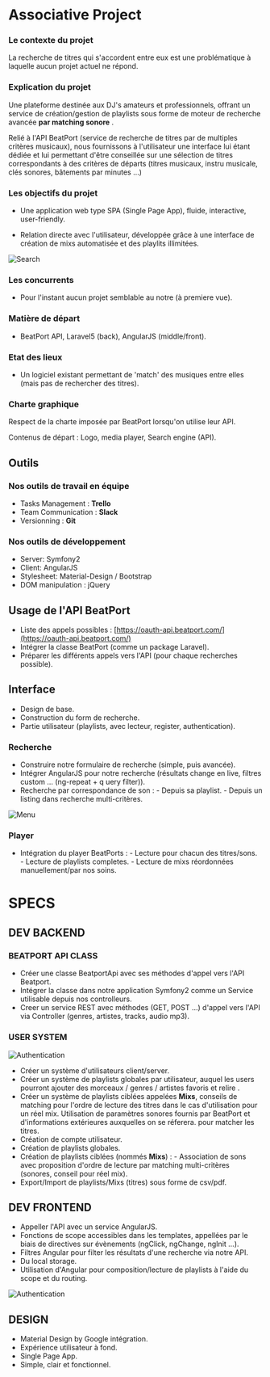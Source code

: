 # Associative Project

### Le contexte du projet

La recherche de titres qui s'accordent entre eux est une problématique à laquelle aucun projet actuel ne répond.

### Explication du projet

Une plateforme destinée aux DJ's amateurs et professionnels, offrant un service de création/gestion de playlists sous forme de moteur de recherche avancée **par matching sonore** .

Relié à l'API BeatPort (service de recherche de titres par de  multiples critères musicaux), nous fournissons à l'utilisateur une interface lui étant dédiée et lui permettant d'être conseillée sur une sélection de titres correspondants à des critères de départs (titres musicaux, instru musicale, clés sonores, bâtements par minutes ...)

### Les objectifs du projet

- Une application web type SPA (Single Page App), fluide, interactive, user-friendly.


- Relation directe avec l'utilisateur, développée grâce à une interface de création de mixs automatisée et des playlits illimitées.

![Search](https://raw.githubusercontent.com/chalasr/AssociativeProject/master/Mockup/genre.jpg "Search")

### Les concurrents  

- Pour l'instant aucun projet semblable au notre (à premiere vue).

### Matière de départ

- BeatPort API, Laravel5 (back), AngularJS (middle/front).

### Etat des lieux

- Un logiciel existant permettant de 'match' des musiques entre elles (mais pas de rechercher des titres).

### Charte graphique

Respect de la charte imposée par BeatPort lorsqu'on utilise leur API.

Contenus de départ : Logo, media player, Search engine (API).

## Outils

### Nos outils de travail en équipe

- Tasks Management : **Trello**
- Team Communication : **Slack**
- Versionning : **Git**

### Nos outils de développement

- Server: Symfony2
- Client: AngularJS
- Stylesheet: Material-Design / Bootstrap
- DOM manipulation : jQuery

## Usage de l'API BeatPort

- Liste des appels possibles : [https://oauth-api.beatport.com/](https://oauth-api.beatport.com/)
- Intégrer la classe BeatPort (comme un package Laravel).
- Préparer les différents appels vers l'API (pour chaque recherches possible).

## Interface

- Design de base.
- Construction du form de recherche.
- Partie utilisateur (playlists, avec lecteur, register, authentication).



### Recherche

- Construire notre formulaire de recherche (simple, puis avancée).
- Intégrer AngularJS pour notre recherche (résultats change en live, filtres custom ... (ng-repeat + q
uery filter)).
- Recherche par correspondance de son :
      - Depuis sa playlist.
      - Depuis un listing dans recherche multi-critères.

![Menu](https://raw.githubusercontent.com/chalasr/AssociativeProject/master/Mockup/Home%20%2B%20Menu.jpg "Menu")

### Player

- Intégration du player BeatPorts :
      - Lecture pour chacun des titres/sons.
      - Lecture de playlists completes.
      - Lecture de mixs réordonnées manuellement/par nos soins.

# SPECS

## DEV BACKEND

### BEATPORT API CLASS

- Créer une classe BeatportApi avec ses méthodes d'appel vers l'API Beatport.
- Intégrer la classe dans notre application Symfony2 comme un Service utilisable depuis nos controlleurs.
- Creer un service REST avec méthodes (GET, POST ...) d'appel vers l'API via Controller (genres, artistes, tracks, audio mp3).

### USER SYSTEM

![Authentication](https://raw.githubusercontent.com/chalasr/AssociativeProject/master/Mockup/login.jpg "Authentication")

- Créer un système d'utilisateurs client/server.
- Créer un système de playlists globales par utilisateur, auquel les users pourront ajouter des morceaux / genres / artistes favoris et relire .
- Créer un système de playlists ciblées appelées **Mixs**, conseils de matching pour l'ordre de lecture des titres dans le cas d'utilisation pour un réel mix. Utilisation de paramètres sonores fournis par BeatPort et d'informations extérieures auxquelles on se réferera. pour matcher les titres.
- Création de compte utilisateur.
- Création de playlists globales.
- Création de playlists ciblées (nommés **Mixs**) :
      - Association de sons avec proposition d'ordre de lecture par matching multi-critères (sonores, conseil pour réel mix).
- Export/Import de playlists/Mixs (titres) sous forme de csv/pdf.

## DEV FRONTEND

- Appeller l'API avec un service AngularJS.
- Fonctions de scope accessibles dans les templates, appellées par le biais de directives sur évènements (ngClick, ngChange, ngInit ...).
- Filtres Angular pour filter les résultats d'une recherche via notre API.
- Du local storage.
- Utilisation d'Angular pour composition/lecture de playlists à l'aide du scope et du routing.

![Authentication](https://raw.githubusercontent.com/chalasr/AssociativeProject/master/Mockup/Home.jpg "Authentication")


## DESIGN

- Material Design by Google intégration.
- Expérience utilisateur à fond.
- Single Page App.
- Simple, clair et fonctionnel.
